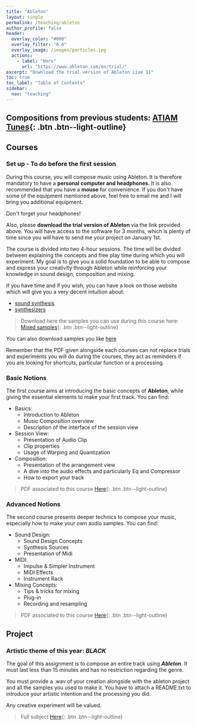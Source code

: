 ```yaml
---
title: "Ableton"
layout: single
permalink: /teaching/ableton
author_profile: false
header:
  overlay_color: "#000"
  overlay_filter: "0.6"
  overlay_image: /images/particles.jpg
  actions:
    - label: "Here"
      url: "https://www.ableton.com/en/trial/"
excerpt: "Download the trial version of Ableton Live 11"
toc: true
toc_label: "Table of Contents"
sidebar:
  nav: "teaching"
---
```


## Compositions from previous students: [ATIAM Tunes](https://soundcloud.com/atiam-ircam/sets){: .btn .btn--light-outline}

## Courses

### Set up - To do before the first session

During this course, you will compose music using Ableton. It is therefore mandatory to have a **personal computer and headphones**. It is also recommended that you have a **mouse** for convenience. If you don't have some of the equipment mentioned above, feel free to email me and I will bring you additional equipment.

Don't forget your headphones!

Also, please **download the trial version of Ableton** via the link provided above. You will have access to the software for 3 months, which is plenty of time since you will have to send me your project on January 1st.

The course is divided into two 4-hour sessions. The time will be divided between explaining the concepts and free play time during which you will experiment. My goal is to give you a solid foundation to be able to compose and express your creativity through Ableton while reinforcing your knowledge in sound design, composition and mixing.

If you have time and if you wish, you can have a look on those website which will give you a very decent intuition about:
- [sound synthesis](https://pudding.cool/2018/02/waveforms/)
- [synthesizers](https://learningsynths.ableton.com/en/get-started) 

> Download here the samples you can use during this course here: [Mixed samples](https://drive.google.com/drive/folders/17IzUHC-Wqjyklfrf5vK1NxUjYjYgdkHN?usp=sharing){: .btn .btn--light-outline}

You can also download samples you like [here](https://weraveyou.com/tech/best-free-music-samples/)

Remember that the PDF given alongside each courses can not replace trials and experiments you will do during the courses, they act as reminders if you are looking for shortcuts, particular function or a processing.

### Basic Notions

The first course aims at introducing the basic concepts of **Ableton**, while giving the essential elements to make your first track. You can find:
- Basics:
  - Introduction to Ableton
  - Music Composition overview
  - Description of the interface of the session view
- Session View:
  - Presentation of Audio Clip
  - Clip properties
  - Usage of Warping and Quantization
- Composition:
  - Presentation of the arrangement view
  - A dive into the audio effects and particularly Eq and Compressor
  - How to export your track

> PDF associated to this course [Here](/documents/Ableton01_2022.pdf){: .btn .btn--light-outline}

### Advanced Notions

The second course presents deeper technics to compose your music, especially how to make your own audio samples. You can find:
- Sound Design:
  - Sound Design Concepts
  - Synthesis Sources
  - Presentation of Midi
- MIDI:
  - Impulse & Simpler Instrument
  - MIDI Effects
  - Instrument Rack
- Mixing Concepts:
  - Tips & tricks for mixing
  - Plug-in
  - Recording and resampling

> PDF associated to this course [Here](/documents/Ableton02_2022.pdf){: .btn .btn--light-outline}


## Project

### Artistic theme of this year: _**BLACK**_

The goal of this assignment is to compose an entire track using _**Ableton**_. It must last less than 15 minutes and has no restriction regarding the genre.

You must provide a .wav of your creation alongside with the ableton project and all the samples you used to make it. You have to attach a README.txt to introduce your artistic intention and the processing you did.

Any creative experiment will be valued.

> Full subject [Here](/documents/ATIAM_Ableton2022.pdf){: .btn .btn--light-outline}
